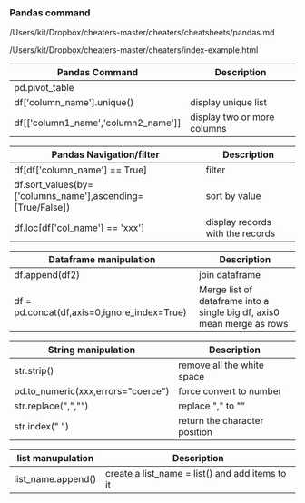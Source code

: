 ### Pandas command
/Users/kit/Dropbox/cheaters-master/cheaters/cheatsheets/pandas.md

/Users/kit/Dropbox/cheaters-master/cheaters/index-example.html


Pandas Command|Description
--|--
pd.pivot_table |
df['column_name'].unique() | display unique list
df[['column1_name','column2_name']] | display two or more columns

Pandas Navigation/filter | Description
--|--
df[df['column_name'] == True] | filter
df.sort_values(by=['columns_name'],ascending=[True/False]) | sort by value
df.loc[df['col_name'] == 'xxx'] | display records with the records

Dataframe manipulation|Description
--|--
df.append(df2)|join dataframe
df = pd.concat(df,axis=0,ignore_index=True)|Merge list of dataframe into a single big df, axis0 mean merge as rows


String manipulation|Description
--|--
str.strip() | remove all the white space
pd.to_numeric(xxx,errors="coerce") | force convert to number
str.replace(",","") | replace "," to ""
str.index(" ") | return the character position

list manupulation|Description
--|--
list_name.append() | create a list_name = list() and add items to it
